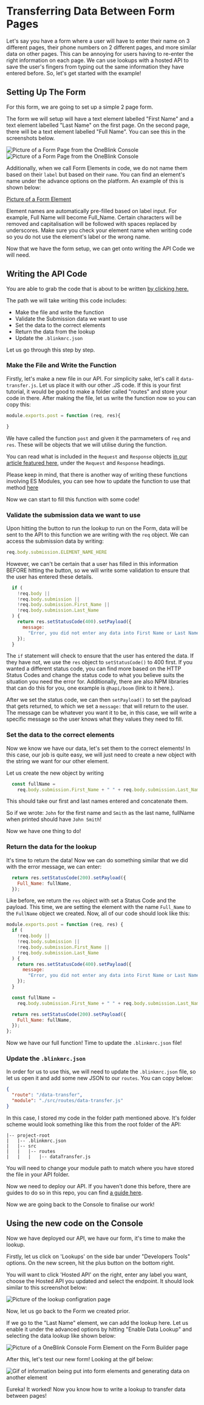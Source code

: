 # Transferring Data Between Form Pages

Let's say you have a form where a user will have to enter their name on 3 different pages, their phone numbers on 2 different pages, and more similar data on other pages. This can be annoying for users having to re-enter the right information on each page. We can use lookups with a hosted API to save the user's fingers from typing out the same information they have entered before. So, let's get started with the example!

## Setting Up The Form

For this form, we are going to set up a simple 2 page form.

The form we will setup will have a text element labelled "First Name" and a text element labelled "Last Name" on the first page. On the second page, there will be a text element labelled "Full Name". You can see this in the screenshots below.

![Picture of a Form Page from the OneBlink Console](../pics/FormPage1.png) 
![Picture of a Form Page from the OneBlink Console](../pics/FormPage2.png) 

Additionally, when we call Form Elements in code, we do not name them based on their `label` but based on their `name`. You can find an element's name under the advance options on the platform. An example of this is shown below:

[Picture of a Form Element](../pics/FormElementName.png)

Element names are automatically pre-filled based on label input. For example, Full Name will become Full_Name. Certain characters will be removed and capitalisation will be followed with spaces replaced by underscores. Make sure you check your element name when writing code so you do not use the element's label or the wrong name.

Now that we have the form setup, we can get onto writing the API Code we will need.

## Writing the API Code

You are able to grab the code that is about to be written [by clicking here.](https://github.com/oneblink/cli/blob/master/examples/api/lookup/src/fill-data-from-api.js)

The path we will take writing this code includes:

- Make the file and write the function
- Validate the Submission data we want to use
- Set the data to the correct elements
- Return the data from the lookup
- Update the `.blinkmrc.json`

Let us go through this step by step.

### Make the File and Write the Function

Firstly, let's make a new file in our API. For simplicity sake, let's call it `data-transfer.js`. Let us place it with our other .JS code. If this is your first tutorial, it would be good to make a folder called "routes" and store your code in there.
After making the file, let us write the function now so you can copy this:

```js
module.exports.post = function (req, res){

}
```

We have called the function `post` and given it the parmameters of `req` and `res`. These will be objects that we will utilise during the function.

You can read what is included in the `Request` and `Response` objects [in our article featured here](../api/handlers.md), under the `Request` and `Response` headings.

Please keep in mind, that there is another way of writing these functions involving ES Modules, you can see how to update the function to use that method [here](../api/upgrading-to-es-modules.md)

Now we can start to fill this function with some code!

### Validate the submission data we want to use

Upon hitting the button to run the lookup to run on the Form, data will be sent to the API to this function we are writing with the `req` object. We can access the submission data by writing:

```js
req.body.submission.ELEMENT_NAME_HERE
```

However, we can't be certain that a user has filled in this information BEFORE hitting the button, so we will write some validation to ensure that the user has entered these details.

```js
  if (
    !req.body ||
    !req.body.submission ||
    !req.body.submission.First_Name ||
    !req.body.submission.Last_Name
  ) {
    return res.setStatusCode(400).setPayload({
      message:
        "Error, you did not enter any data into First Name or Last Name. Please enter data here.",
    });
  }
```

The `if` statement will check to ensure that the user has entered the data. If they have not, we use the `res` object to `setStatusCode()` to 400 first. If you wanted a different status code, you can find more based on the HTTP Status Codes and change the status code to what you believe suits the situation you need the error for. Additionally, there are also NPM libraries that can do this for you, one example is `@hapi/boom` (link to it here.).

After we set the status code, we can then `setPayload()` to set the payload that gets returned, to which we set a `message:` that will return to the user. The message can be whatever you want it to be, in this case, we will write a specific message so the user knows what they values they need to fill.

### Set the data to the correct elements

Now we know we have our data, let's set them to the correct elements! In this case, our job is quite easy, we will just need to create a new object with the string we want for our other element.

Let us create the new object by writing

```js
  const fullName =
    req.body.submission.First_Name + " " + req.body.submission.Last_Name;
```

This should take our first and last names entered and concatenate them.

So if we wrote: `John` for the first name and `Smith` as the last name, fullName when printed should have `John Smith`!

Now we have one thing to do!

### Return the data for the lookup

It's time to return the data! Now we can do something similar that we did with the error message, we can enter:

```js
  return res.setStatusCode(200).setPayload({
    Full_Name: fullName,
  });
```

Like before, we return the `res` object with set a Status Code and the payload. This time, we are setting the element with the name `Full_Name` to the `FullName` object we created. Now, all of our code should look like this:

```js
module.exports.post = function (req, res) {
  if (
    !req.body ||
    !req.body.submission ||
    !req.body.submission.First_Name ||
    !req.body.submission.Last_Name
  ) {
    return res.setStatusCode(400).setPayload({
      message:
        "Error, you did not enter any data into First Name or Last Name. Please enter data here.",
    });
  }

  const fullName =
    req.body.submission.First_Name + " " + req.body.submission.Last_Name;

  return res.setStatusCode(200).setPayload({
    Full_Name: fullName,
  });
};
```

Now we have our full function! Time to update the `.blinkmrc.json` file!

### Update the `.blinkmrc.json`

In order for us to use this, we will need to update the `.blinkmrc.json` file, so let us open it and add some new JSON to our `routes`.
You can copy below:

```json
{
  "route": "/data-transfer",
  "module": "./src/routes/data-transfer.js"
}
```

In this case, I stored my code in the folder path mentioned above. It's folder scheme would look something like this from the root folder of the API:

```
|-- project-root
|   |-- .blinkmrc.json
|   |-- src
|   |   |-- routes
|   |   |   |-- dataTransfer.js
```

You will need to change your module path to match where you have stored the file in your API folder.

Now we need to deploy our API. If you haven't done this before, there are guides to do so in this repo, you can find [a guide here](../api/hosting-api.md).

Now we are going back to the Console to finalise our work!

## Using the new code on the Console

Now we have deployed our API, we have our form, it's time to make the lookup.

Firstly, let us click on 'Lookups' on the side bar under "Developers Tools" options. On the new screen, hit the plus button on the bottom right.

You will want to click 'Hosted API' on the right, enter any label you want, choose the Hosted API you updated and select the endpoint. It should look similar to this screenshot below: 

![Picture of the lookup configration page](../pics/LookupConfiguration.png)

Now, let us go back to the Form we created prior.

If we go to the "Last Name" element, we can add the lookup here. Let us enable it under the advanced options by hitting "Enable Data Lookup" and selecting the data lookup like shown below:

![Picture of a OneBlink Console Form Element on the Form Builder page](../pics/EnablingDataLookup.png)

After this, let's test our new form! Looking at the gif below:

![Gif of information being put into form elements and generating data on another element](../pics/LookupTest.gif)

Eureka! It worked! Now you know how to write a lookup to transfer data between pages!
